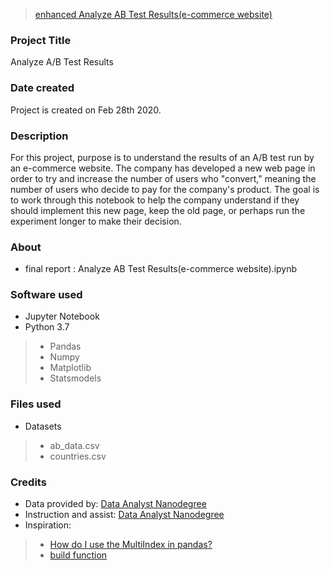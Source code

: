 >[enhanced Analyze AB Test Results(e-commerce website)](https://github.com/victorlifan/projects_review/tree/master/A-B%20test%20project)

### Project Title
Analyze A/B Test Results

### Date created
Project is created on Feb 28th 2020.

### Description
For this project, purpose is to understand the results of an A/B test run by an e-commerce website. The company has developed a new web page in order to try and increase the number of users who "convert," meaning the number of users who decide to pay for the company's product. The goal is to work through this notebook to help the company understand if they should implement this new page, keep the old page, or perhaps run the experiment longer to make their decision.

### About
+ final report : Analyze AB Test Results(e-commerce website).ipynb

### Software used
+ Jupyter Notebook
+ Python 3.7
> + Pandas
> + Numpy
> + Matplotlib
> + Statsmodels

### Files used
+ Datasets
> + ab_data.csv
> + countries.csv

### Credits
+ Data provided by: [Data Analyst Nanodegree](https://www.udacity.com/course/data-analyst-nanodegree--nd002)
+ Instruction and assist: [Data Analyst Nanodegree](https://www.udacity.com/course/data-analyst-nanodegree--nd002)
+ Inspiration:
> + [How do I use the MultiIndex in pandas?](https://youtu.be/tcRGa2soc-c)
> + [build function](https://knowledge.udacity.com/questions/72926)
